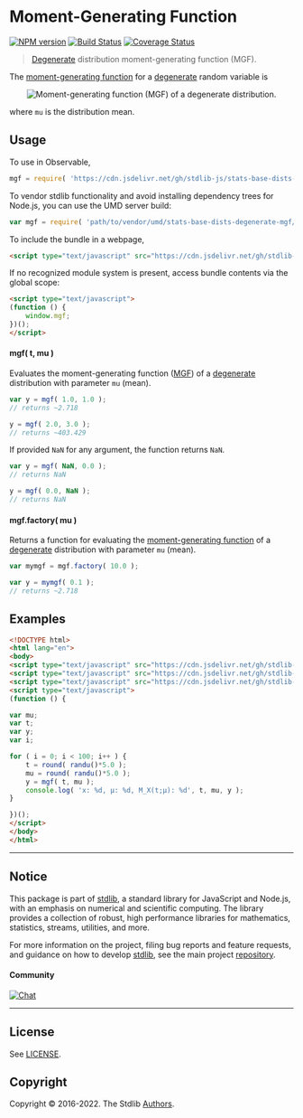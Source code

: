 <!--

@license Apache-2.0

Copyright (c) 2018 The Stdlib Authors.

Licensed under the Apache License, Version 2.0 (the "License");
you may not use this file except in compliance with the License.
You may obtain a copy of the License at

   http://www.apache.org/licenses/LICENSE-2.0

Unless required by applicable law or agreed to in writing, software
distributed under the License is distributed on an "AS IS" BASIS,
WITHOUT WARRANTIES OR CONDITIONS OF ANY KIND, either express or implied.
See the License for the specific language governing permissions and
limitations under the License.

-->

# Moment-Generating Function

[![NPM version][npm-image]][npm-url] [![Build Status][test-image]][test-url] [![Coverage Status][coverage-image]][coverage-url] <!-- [![dependencies][dependencies-image]][dependencies-url] -->

> [Degenerate][degenerate] distribution moment-generating function (MGF).

<!-- Section to include introductory text. Make sure to keep an empty line after the intro `section` element and another before the `/section` close. -->

<section class="intro">

The [moment-generating function][mgf] for a [degenerate][degenerate] random variable is

<!-- <equation class="equation" label="eq:degenerate_mgf" align="center" raw="M_X(t) := e^{\mu t}" alt="Moment-generating function (MGF) of a degenerate distribution."> -->

<div class="equation" align="center" data-raw-text="M_X(t) := e^{\mu t}" data-equation="eq:degenerate_mgf">
    <img src="https://cdn.jsdelivr.net/gh/stdlib-js/stdlib@51534079fef45e990850102147e8945fb023d1d0/lib/node_modules/@stdlib/stats/base/dists/degenerate/mgf/docs/img/equation_degenerate_mgf.svg" alt="Moment-generating function (MGF) of a degenerate distribution.">
    <br>
</div>

<!-- </equation> -->

where `mu` is the distribution mean.

</section>

<!-- /.intro -->

<!-- Package usage documentation. -->



<section class="usage">

## Usage

To use in Observable,

```javascript
mgf = require( 'https://cdn.jsdelivr.net/gh/stdlib-js/stats-base-dists-degenerate-mgf@umd/browser.js' )
```

To vendor stdlib functionality and avoid installing dependency trees for Node.js, you can use the UMD server build:

```javascript
var mgf = require( 'path/to/vendor/umd/stats-base-dists-degenerate-mgf/index.js' )
```

To include the bundle in a webpage,

```html
<script type="text/javascript" src="https://cdn.jsdelivr.net/gh/stdlib-js/stats-base-dists-degenerate-mgf@umd/browser.js"></script>
```

If no recognized module system is present, access bundle contents via the global scope:

```html
<script type="text/javascript">
(function () {
    window.mgf;
})();
</script>
```

#### mgf( t, mu )

Evaluates the moment-generating function ([MGF][mgf]) of a [degenerate][degenerate] distribution with parameter `mu` (mean).

```javascript
var y = mgf( 1.0, 1.0 );
// returns ~2.718

y = mgf( 2.0, 3.0 );
// returns ~403.429
```

If provided `NaN` for any argument, the function returns `NaN`.

```javascript
var y = mgf( NaN, 0.0 );
// returns NaN

y = mgf( 0.0, NaN );
// returns NaN
```

#### mgf.factory( mu )

Returns a function for evaluating the [moment-generating function][mgf] of a [degenerate][degenerate] distribution with parameter `mu` (mean).

```javascript
var mymgf = mgf.factory( 10.0 );

var y = mymgf( 0.1 );
// returns ~2.718
```

</section>

<!-- /.usage -->

<!-- Package usage notes. Make sure to keep an empty line after the `section` element and another before the `/section` close. -->

<section class="notes">

</section>

<!-- /.notes -->

<!-- Package usage examples. -->

<section class="examples">

## Examples

<!-- eslint no-undef: "error" -->

```html
<!DOCTYPE html>
<html lang="en">
<body>
<script type="text/javascript" src="https://cdn.jsdelivr.net/gh/stdlib-js/random-base-randu@umd/browser.js"></script>
<script type="text/javascript" src="https://cdn.jsdelivr.net/gh/stdlib-js/math-base-special-round@umd/browser.js"></script>
<script type="text/javascript" src="https://cdn.jsdelivr.net/gh/stdlib-js/stats-base-dists-degenerate-mgf@umd/browser.js"></script>
<script type="text/javascript">
(function () {

var mu;
var t;
var y;
var i;

for ( i = 0; i < 100; i++ ) {
    t = round( randu()*5.0 );
    mu = round( randu()*5.0 );
    y = mgf( t, mu );
    console.log( 'x: %d, µ: %d, M_X(t;µ): %d', t, mu, y );
}

})();
</script>
</body>
</html>
```

</section>

<!-- /.examples -->

<!-- Section to include cited references. If references are included, add a horizontal rule *before* the section. Make sure to keep an empty line after the `section` element and another before the `/section` close. -->

<section class="references">

</section>

<!-- /.references -->

<!-- Section for related `stdlib` packages. Do not manually edit this section, as it is automatically populated. -->

<section class="related">

</section>

<!-- /.related -->

<!-- Section for all links. Make sure to keep an empty line after the `section` element and another before the `/section` close. -->


<section class="main-repo" >

* * *

## Notice

This package is part of [stdlib][stdlib], a standard library for JavaScript and Node.js, with an emphasis on numerical and scientific computing. The library provides a collection of robust, high performance libraries for mathematics, statistics, streams, utilities, and more.

For more information on the project, filing bug reports and feature requests, and guidance on how to develop [stdlib][stdlib], see the main project [repository][stdlib].

#### Community

[![Chat][chat-image]][chat-url]

---

## License

See [LICENSE][stdlib-license].


## Copyright

Copyright &copy; 2016-2022. The Stdlib [Authors][stdlib-authors].

</section>

<!-- /.stdlib -->

<!-- Section for all links. Make sure to keep an empty line after the `section` element and another before the `/section` close. -->

<section class="links">

[npm-image]: http://img.shields.io/npm/v/@stdlib/stats-base-dists-degenerate-mgf.svg
[npm-url]: https://npmjs.org/package/@stdlib/stats-base-dists-degenerate-mgf

[test-image]: https://github.com/stdlib-js/stats-base-dists-degenerate-mgf/actions/workflows/test.yml/badge.svg?branch=main
[test-url]: https://github.com/stdlib-js/stats-base-dists-degenerate-mgf/actions/workflows/test.yml?query=branch:main

[coverage-image]: https://img.shields.io/codecov/c/github/stdlib-js/stats-base-dists-degenerate-mgf/main.svg
[coverage-url]: https://codecov.io/github/stdlib-js/stats-base-dists-degenerate-mgf?branch=main

<!--

[dependencies-image]: https://img.shields.io/david/stdlib-js/stats-base-dists-degenerate-mgf.svg
[dependencies-url]: https://david-dm.org/stdlib-js/stats-base-dists-degenerate-mgf/main

-->

[chat-image]: https://img.shields.io/gitter/room/stdlib-js/stdlib.svg
[chat-url]: https://gitter.im/stdlib-js/stdlib/

[stdlib]: https://github.com/stdlib-js/stdlib

[stdlib-authors]: https://github.com/stdlib-js/stdlib/graphs/contributors

[umd]: https://github.com/umdjs/umd
[es-module]: https://developer.mozilla.org/en-US/docs/Web/JavaScript/Guide/Modules

[deno-url]: https://github.com/stdlib-js/stats-base-dists-degenerate-mgf/tree/deno
[umd-url]: https://github.com/stdlib-js/stats-base-dists-degenerate-mgf/tree/umd
[esm-url]: https://github.com/stdlib-js/stats-base-dists-degenerate-mgf/tree/esm
[branches-url]: https://github.com/stdlib-js/stats-base-dists-degenerate-mgf/blob/main/branches.md

[stdlib-license]: https://raw.githubusercontent.com/stdlib-js/stats-base-dists-degenerate-mgf/main/LICENSE

[degenerate]: https://en.wikipedia.org/wiki/Degenerate_distribution

[mgf]: https://en.wikipedia.org/wiki/Moment-generating_function

</section>

<!-- /.links -->
